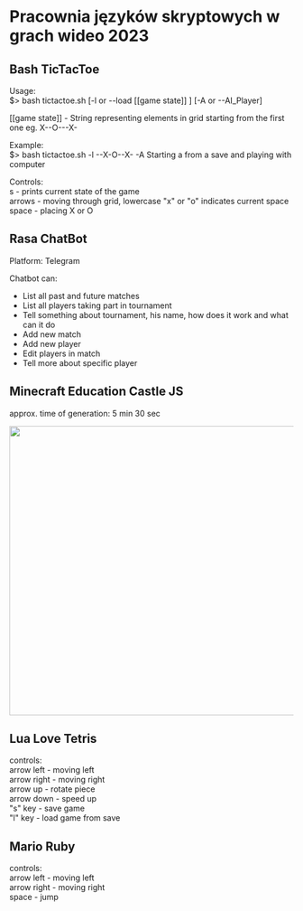 ﻿# Pracownia języków skryptowych w grach wideo 2023
 
 ## Bash TicTacToe
 Usage: \
 $> bash tictactoe.sh [-l or --load [[game state]] ] [-A or --AI_Player] 
 
 [[game state]] - String representing elements in grid starting from the first one eg. X--O---X-
 
 Example: \
 $> bash tictactoe.sh -l --X-O--X- -A 
 Starting a from a save and playing with computer 

Controls: \
s - prints current state of the game \
arrows - moving through grid, lowercase "x" or "o" indicates current space \
space - placing X or O

## Rasa ChatBot
Platform: Telegram

Chatbot can: 
- List all past and future matches 
- List all players taking part in tournament 
- Tell something about tournament, his name, how does it work and what can it do
- Add new match
- Add new player
- Edit players in match
- Tell more about specific player

## Minecraft Education Castle JS
approx. time of generation: 5 min 30 sec

<img src="https://i.imgur.com/DnPtQyn.png" width="512"/>

## Lua Love Tetris
controls: \
arrow left - moving left \
arrow right - moving right \
arrow up - rotate piece \
arrow down - speed up \
"s" key - save game \
"l" key - load game from save 

## Mario Ruby
controls: \
arrow left - moving left \
arrow right - moving right \
space - jump

